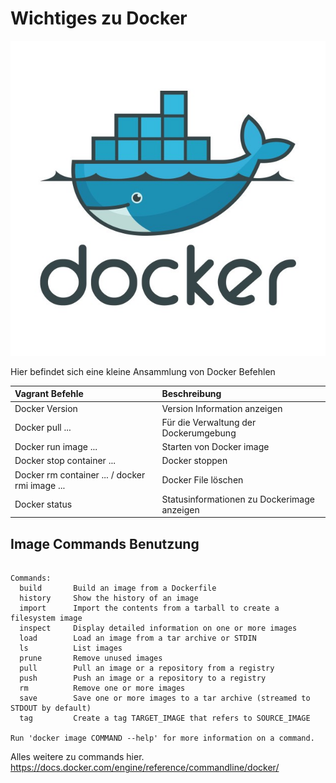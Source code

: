 # Wichtiges zu Docker

<img src="/Bilder/Bild3.jpg" alt="Check"/>

Hier befindet sich eine kleine Ansammlung von Docker Befehlen

| Vagrant Befehle        |Beschreibung                      |
| :--------------------  | :-----------                    |
| Docker Version          | Version Information anzeigen        |                        
| Docker pull ...        | Für die Verwaltung der Dockerumgebung        |
| Docker run image ...         | Starten von Docker image        |
| Docker stop container ...         | Docker stoppen        |
| Docker rm container ... / docker rmi image ...         | Docker File löschen        |
| Docker status         | Statusinformationen zu Dockerimage anzeigen        |


## Image Commands Benutzung

``` 

Commands:
  build       Build an image from a Dockerfile
  history     Show the history of an image
  import      Import the contents from a tarball to create a filesystem image
  inspect     Display detailed information on one or more images
  load        Load an image from a tar archive or STDIN
  ls          List images
  prune       Remove unused images
  pull        Pull an image or a repository from a registry
  push        Push an image or a repository to a registry
  rm          Remove one or more images
  save        Save one or more images to a tar archive (streamed to STDOUT by default)
  tag         Create a tag TARGET_IMAGE that refers to SOURCE_IMAGE

Run 'docker image COMMAND --help' for more information on a command.
``` 

Alles weitere zu commands hier. https://docs.docker.com/engine/reference/commandline/docker/